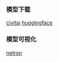 ### 模型下载
[civitai](https://civitai.com/)
[huggingface](https://huggingface.co/)

### 模型可视化
[netron](https://netron.app/)